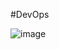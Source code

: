 #DevOps

![image](https://github.com/subhamsingha/DevOpsWithSubham/assets/73743186/43ed2745-038f-4997-a4e4-d69954c060e0)
